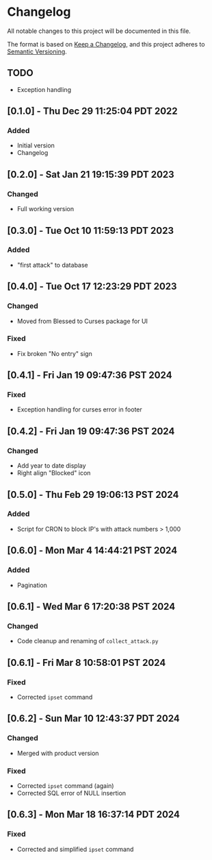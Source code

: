 <!-- markdownlint-disable MD024 -->
# Changelog

All notable changes to this project will be documented in this file.

The format is based on [Keep a Changelog](https://keepachangelog.com/en/1.0.0/),
and this project adheres to [Semantic Versioning](https://semver.org/spec/v2.0.0.html).

## TODO

- Exception handling

## [0.1.0] - Thu Dec 29 11:25:04 PDT 2022

### Added

- Initial version
- Changelog

## [0.2.0] - Sat Jan 21 19:15:39 PDT 2023

### Changed

- Full working version

## [0.3.0] - Tue Oct 10 11:59:13 PDT 2023

### Added

- "first attack" to database

## [0.4.0] - Tue Oct 17 12:23:29 PDT 2023

### Changed

- Moved from Blessed to Curses package for UI

### Fixed

- Fix broken "No entry" sign

## [0.4.1] - Fri Jan 19 09:47:36 PST 2024

### Fixed

- Exception handling for curses error in footer

## [0.4.2] - Fri Jan 19 09:47:36 PST 2024

### Changed

- Add year to date display
- Right align "Blocked" icon

## [0.5.0] - Thu Feb 29 19:06:13 PST 2024

### Added

- Script for CRON to block IP's with attack numbers > 1,000

## [0.6.0] - Mon Mar  4 14:44:21 PST 2024

### Added

- Pagination

## [0.6.1] - Wed Mar  6 17:20:38 PST 2024

### Changed

- Code cleanup and renaming of `collect_attack.py`

## [0.6.1] - Fri Mar  8 10:58:01 PST 2024

### Fixed

- Corrected `ipset` command

## [0.6.2] - Sun Mar 10 12:43:37 PDT 2024

### Changed

- Merged with product version

### Fixed

- Corrected `ipset` command (again)
- Corrected SQL error of NULL insertion


## [0.6.3] - Mon Mar 18 16:37:14 PDT 2024

### Fixed

- Corrected and simplified `ipset` command

